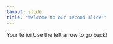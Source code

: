 ```yaml
---
layout: slide
title: "Welcome to our second slide!"
---
```

Your te ioi
Use the left arrow to go back!
